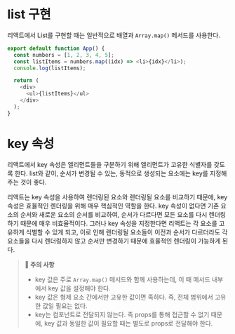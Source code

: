 # list 구현

리액트에서 List를 구현할 때는 일반적으로 배열과 `Array.map()` 메서드를 사용한다.

```js
export default function App() {
  const numbers = [1, 2, 3, 4, 5];
  const listItems = numbers.map((idx) => <li>{idx}</li>);
  console.log(listItems);

  return (
    <div>
      <ul>{listItems}</ul>
    </div>
  );
}
```

# key 속성

리액트에서 key 속성은 엘리먼트들을 구분하기 위해 앨리먼트가 고유한 식별자를 갖도록 한다. list와 같이, 순서가 변경될 수 있는, 동적으로 생성되는 요소에는 key를 지정해주는 것이 좋다.

리액트는 key 속성을 사용하여 렌더링된 요소와 렌더링될 요소를 비교하기 때문에, key 속성은 효율적인 렌더링을 위해 매우 핵심적인 역할을 한다. key 속성이 없다면 기존 요소의 순서와 새로운 요소의 순서를 비교하여, 순서가 다르다면 모든 요소를 다시 렌더링하기 때문에 매우 비효율적이다. 그러나 key 속성을 지정한다면 리액트는 각 요소를 고유하게 식별할 수 있게 되고, 이로 인해 렌더링될 요소들이 이전과 순서가 다르더라도 각 요소들을 다시 렌더링하지 않고 순서만 변경하기 때문에 효율적인 렌더링이 가능하게 된다.

> **📌 주의 사항**
>
> - key 값은 주로 `Array.map()` 메서드와 함께 사용하는데, 이 때 메서드 내부에서 key 값을 설정해야 한다.
> - key 값은 형제 요소 간에서만 고유한 값이면 족하다. 즉, 전체 범위에서 고유한 값일 필요는 없다.
> - key는 컴포넌트로 전달되지 않는다. 즉 props를 통해 접근할 수 없기 때문에, key 값과 동일한 값이 필요할 때는 별도로 props로 전달해야 한다.
